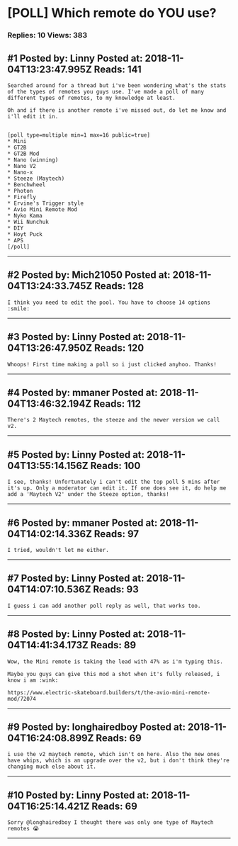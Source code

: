 # \[POLL\] Which remote do YOU use?

### Replies: 10 Views: 383

## \#1 Posted by: Linny Posted at: 2018-11-04T13:23:47.995Z Reads: 141

```
Searched around for a thread but i've been wondering what's the stats of the types of remotes you guys use. I've made a poll of many different types of remotes, to my knowledge at least.

Oh and if there is another remote i've missed out, do let me know and i'll edit it in. 


[poll type=multiple min=1 max=16 public=true]
* Mini 
* GT2B
* GT2B Mod
* Nano (winning)
* Nano V2 
* Nano-x
* Steeze (Maytech)
* Benchwheel
* Photon
* Firefly
* Ervine's Trigger style
* Avio Mini Remote Mod
* Nyko Kama
* Wii Nunchuk
* DIY
* Hoyt Puck
* APS
[/poll]
```

---
## \#2 Posted by: Mich21050 Posted at: 2018-11-04T13:24:33.745Z Reads: 128

```
I think you need to edit the pool. You have to choose 14 options :smile:
```

---
## \#3 Posted by: Linny Posted at: 2018-11-04T13:26:47.950Z Reads: 120

```
Whoops! First time making a poll so i just clicked anyhoo. Thanks!
```

---
## \#4 Posted by: mmaner Posted at: 2018-11-04T13:46:32.194Z Reads: 112

```
There's 2 Maytech remotes, the steeze and the newer version we call v2.
```

---
## \#5 Posted by: Linny Posted at: 2018-11-04T13:55:14.156Z Reads: 100

```
I see, thanks! Unfortunately i can't edit the top poll 5 mins after it's up. Only a moderator can edit it. If one does see it, do help me add a 'Maytech V2' under the Steeze option, thanks!
```

---
## \#6 Posted by: mmaner Posted at: 2018-11-04T14:02:14.336Z Reads: 97

```
I tried, wouldn't let me either.
```

---
## \#7 Posted by: Linny Posted at: 2018-11-04T14:07:10.536Z Reads: 93

```
I guess i can add another poll reply as well, that works too.
```

---
## \#8 Posted by: Linny Posted at: 2018-11-04T14:41:34.173Z Reads: 89

```
Wow, the Mini remote is taking the lead with 47% as i'm typing this.

Maybe you guys can give this mod a shot when it's fully released, i know i am :wink:

https://www.electric-skateboard.builders/t/the-avio-mini-remote-mod/72074
```

---
## \#9 Posted by: longhairedboy Posted at: 2018-11-04T16:24:08.899Z Reads: 69

```
i use the v2 maytech remote, which isn't on here. Also the new ones have whips, which is an upgrade over the v2, but i don't think they're changing much else about it.
```

---
## \#10 Posted by: Linny Posted at: 2018-11-04T16:25:14.421Z Reads: 69

```
Sorry @longhairedboy I thought there was only one type of Maytech remotes 😭
```

---
